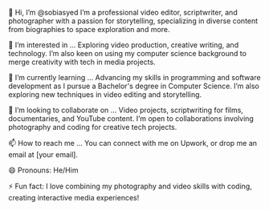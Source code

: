 👋 Hi, I’m @sobiasyed
I’m a professional video editor, scriptwriter, and photographer with a passion for storytelling, specializing in diverse content from biographies to space exploration and more.

👀 I’m interested in ...
Exploring video production, creative writing, and technology. I’m also keen on using my computer science background to merge creativity with tech in media projects.

🌱 I’m currently learning ...
Advancing my skills in programming and software development as I pursue a Bachelor's degree in Computer Science. I’m also exploring new techniques in video editing and storytelling.

💞️ I’m looking to collaborate on ...
Video projects, scriptwriting for films, documentaries, and YouTube content. I’m open to collaborations involving photography and coding for creative tech projects.

📫 How to reach me ...
You can connect with me on Upwork, or drop me an email at [your email].

😄 Pronouns:
He/Him

⚡ Fun fact:
I love combining my photography and video skills with coding, creating interactive media experiences!
<!---
sobiasyed/sobiasyed is a ✨ special ✨ repository because its `README.md` (this file) appears on your GitHub profile.
You can click the Preview link to take a look at your changes.
--->
